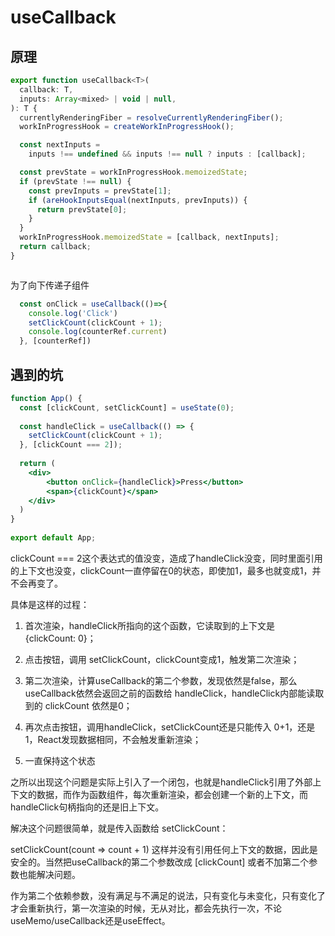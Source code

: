 # useCallback

## 原理
```js
export function useCallback<T>(
  callback: T,
  inputs: Array<mixed> | void | null,
): T {
  currentlyRenderingFiber = resolveCurrentlyRenderingFiber();
  workInProgressHook = createWorkInProgressHook();

  const nextInputs =
    inputs !== undefined && inputs !== null ? inputs : [callback];

  const prevState = workInProgressHook.memoizedState;
  if (prevState !== null) {
    const prevInputs = prevState[1];
    if (areHookInputsEqual(nextInputs, prevInputs)) {
      return prevState[0];
    }
  }
  workInProgressHook.memoizedState = [callback, nextInputs];
  return callback;
}



```
为了向下传递子组件


```jsx
  const onClick = useCallback(()=>{
    console.log('Click')
    setClickCount(clickCount + 1);
    console.log(counterRef.current)
  }, [counterRef])
```


## 遇到的坑

```jsx
function App() {
  const [clickCount, setClickCount] = useState(0);  
 
  const handleClick = useCallback(() => {
    setClickCount(clickCount + 1);
  }, [clickCount === 2]);
 
  return (
    <div>
        <button onClick={handleClick}>Press</button>
        <span>{clickCount}</span>
    </div>
  )
}
 
export default App;

```
clickCount === 2这个表达式的值没变，造成了handleClick没变，同时里面引用的上下文也没变，clickCount一直停留在0的状态，即使加1，最多也就变成1，并不会再变了。

具体是这样的过程：

1. 首次渲染，handleClick所指向的这个函数，它读取到的上下文是 {clickCount: 0}；

2. 点击按钮，调用 setClickCount，clickCount变成1，触发第二次渲染；

3. 第二次渲染，计算useCallback的第二个参数，发现依然是false，那么useCallback依然会返回之前的函数给 handleClick，handleClick内部能读取到的 clickCount 依然是0；

4. 再次点击按钮，调用handleClick，setClickCount还是只能传入 0+1，还是1，React发现数据相同，不会触发重新渲染；

5. 一直保持这个状态

之所以出现这个问题是实际上引入了一个闭包，也就是handleClick引用了外部上下文的数据，而作为函数组件，每次重新渲染，都会创建一个新的上下文，而handleClick句柄指向的还是旧上下文。

解决这个问题很简单，就是传入函数给 setClickCount：

setClickCount(count => count + 1)
这样并没有引用任何上下文的数据，因此是安全的。当然把useCallback的第二个参数改成 [clickCount] 或者不加第二个参数也能解决问题。


作为第二个依赖参数，没有满足与不满足的说法，只有变化与未变化，只有变化了才会重新执行，第一次渲染的时候，无从对比，都会先执行一次，不论useMemo/useCallback还是useEffect。























